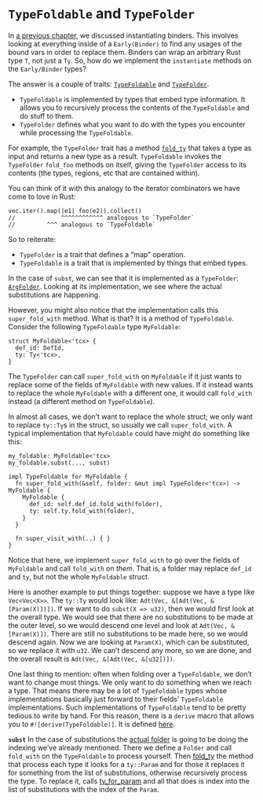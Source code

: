 <!-- date-check: may 2024 -->
# `TypeFoldable` and `TypeFolder`

In [a previous chapter], we discussed instantiating binders.
This involves looking at everything inside of a `Early(Binder)`
to find any usages of the bound vars in order to replace them.
Binders can wrap an arbitrary Rust type `T`, not just a `Ty`.
So, how do we implement the `instantiate` methods on the `Early/Binder` types?

The answer is a couple of traits:
[`TypeFoldable`]
and
[`TypeFolder`].

- `TypeFoldable` is implemented by types that embed type information. It allows you to recursively
  process the contents of the `TypeFoldable` and do stuff to them.
- `TypeFolder` defines what you want to do with the types you encounter while processing the
  `TypeFoldable`.

For example, the `TypeFolder` trait has a method [`fold_ty`]
that takes a type as input and returns a new type as a result.
`TypeFoldable` invokes the `TypeFolder` `fold_foo` methods on itself,
giving the `TypeFolder` access to its contents (the types, regions, etc that are contained within).

You can think of it with this analogy to the iterator combinators we have come to love in Rust:

```rust,ignore
vec.iter().map(|e1| foo(e2)).collect()
//             ^^^^^^^^^^^^ analogous to `TypeFolder`
//         ^^^ analogous to `TypeFoldable`
```

So to reiterate:

- `TypeFolder`  is a trait that defines a “map” operation.
- `TypeFoldable`  is a trait that is implemented by things that embed types.

In the case of `subst`, we can see that it is implemented as a `TypeFolder`: [`ArgFolder`].
Looking at its implementation, we see where the actual substitutions are happening.

However, you might also notice that the implementation calls this `super_fold_with` method. What is
that? It is a method of `TypeFoldable`. Consider the following `TypeFoldable` type `MyFoldable`:

```rust,ignore
struct MyFoldable<'tcx> {
  def_id: DefId,
  ty: Ty<'tcx>,
}
```

The `TypeFolder` can call `super_fold_with` on `MyFoldable` if it just wants to replace some of the
fields of `MyFoldable` with new values. If it instead wants to replace the whole `MyFoldable` with a
different one, it would call `fold_with` instead (a different method on `TypeFoldable`).

In almost all cases, we don’t want to replace the whole struct; we only want to replace `ty::Ty`s in
the struct, so usually we call `super_fold_with`. A typical implementation that `MyFoldable` could
have might do something like this:

```rust,ignore
my_foldable: MyFoldable<'tcx>
my_foldable.subst(..., subst)

impl TypeFoldable for MyFoldable {
  fn super_fold_with(&self, folder: &mut impl TypeFolder<'tcx>) -> MyFoldable {
    MyFoldable {
      def_id: self.def_id.fold_with(folder),
      ty: self.ty.fold_with(folder),
    }
  }

  fn super_visit_with(..) { }
}
```

Notice that here, we implement `super_fold_with` to go over the fields of `MyFoldable` and call
`fold_with` on *them*. That is, a folder may replace  `def_id` and `ty`, but not the whole
`MyFoldable` struct.

Here is another example to put things together: suppose we have a type like `Vec<Vec<X>>`. The
`ty::Ty` would look like: `Adt(Vec, &[Adt(Vec, &[Param(X)])])`. If we want to do `subst(X => u32)`,
then we would first look at the overall type. We would see that there are no substitutions to be
made at the outer level, so we would descend one level and look at `Adt(Vec, &[Param(X)])`. There
are still no substitutions to be made here, so we would descend again. Now we are looking at
`Param(X)`, which can be substituted, so we replace it with `u32`. We can’t descend any more, so we
are done, and  the overall result is `Adt(Vec, &[Adt(Vec, &[u32])])`.

One last thing to mention: often when folding over a `TypeFoldable`, we don’t want to change most
things. We only want to do something when we reach a type. That means there may be a lot of
`TypeFoldable` types whose implementations basically just forward to their fields’ `TypeFoldable`
implementations. Such implementations of `TypeFoldable` tend to be pretty tedious to write by hand.
For this reason, there is a `derive` macro that allows you to `#![derive(TypeFoldable)]`. It is
defined [here].

**`subst`** In the case of substitutions the [actual folder]
is going to be doing the indexing we’ve already mentioned.
There we define a `Folder` and call `fold_with` on the `TypeFoldable` to process yourself.
Then [fold_ty] the method that process each type it looks for a `ty::Param` and for those
it replaces it for something from the list of substitutions, otherwise recursively process the type.
To replace it, calls [ty_for_param]
and all that does is index into the list of substitutions with the index of the `Param`.

[a previous chapter]: ty_module/instantiating_binders.md
[`TypeFoldable`]: https://doc.rust-lang.org/nightly/nightly-rustc/rustc_middle/ty/trait.TypeFoldable.html
[`TypeFolder`]: https://doc.rust-lang.org/nightly/nightly-rustc/rustc_middle/ty/trait.TypeFolder.html
[`fold_ty`]: https://doc.rust-lang.org/nightly/nightly-rustc/rustc_middle/ty/trait.TypeFolder.html#method.fold_ty
[`ArgFolder`]: https://doc.rust-lang.org/nightly/nightly-rustc/rustc_type_ir/binder/struct.ArgFolder.html
[here]: https://github.com/rust-lang/rust/blob/master/compiler/rustc_macros/src/type_foldable.rs
[actual folder]: https://github.com/rust-lang/rust/blob/75ff3110ac6d8a0259023b83fd20d7ab295f8dd6/src/librustc_middle/ty/subst.rs#L440-L451
[fold_ty]: https://github.com/rust-lang/rust/blob/75ff3110ac6d8a0259023b83fd20d7ab295f8dd6/src/librustc_middle/ty/subst.rs#L512-L536
[ty_for_param]: https://github.com/rust-lang/rust/blob/75ff3110ac6d8a0259023b83fd20d7ab295f8dd6/src/librustc_middle/ty/subst.rs#L552-L587
